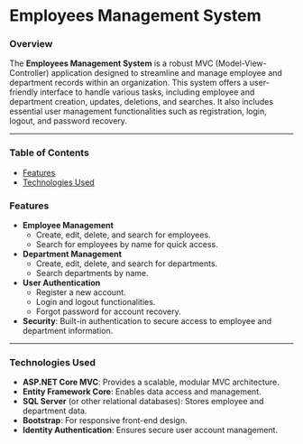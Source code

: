 # Employees Management System

### Overview
The **Employees Management System** is a robust MVC (Model-View-Controller) application designed to streamline and manage employee and department records within an organization. This system offers a user-friendly interface to handle various tasks, including employee and department creation, updates, deletions, and searches. It also includes essential user management functionalities such as registration, login, logout, and password recovery.

---

### Table of Contents
- [Features](#features)
- [Technologies Used](#technologies-used)
  

### Features

- **Employee Management**
  - Create, edit, delete, and search for employees.
  - Search for employees by name for quick access.
- **Department Management**
  - Create, edit, delete, and search for departments.
  - Search departments by name.
- **User Authentication**
  - Register a new account.
  - Login and logout functionalities.
  - Forgot password for account recovery.
- **Security**: Built-in authentication to secure access to employee and department information.

---

### Technologies Used
- **ASP.NET Core MVC**: Provides a scalable, modular MVC architecture.
- **Entity Framework Core**: Enables data access and management.
- **SQL Server** (or other relational databases): Stores employee and department data.
- **Bootstrap**: For responsive front-end design.
- **Identity Authentication**: Ensures secure user account management.
